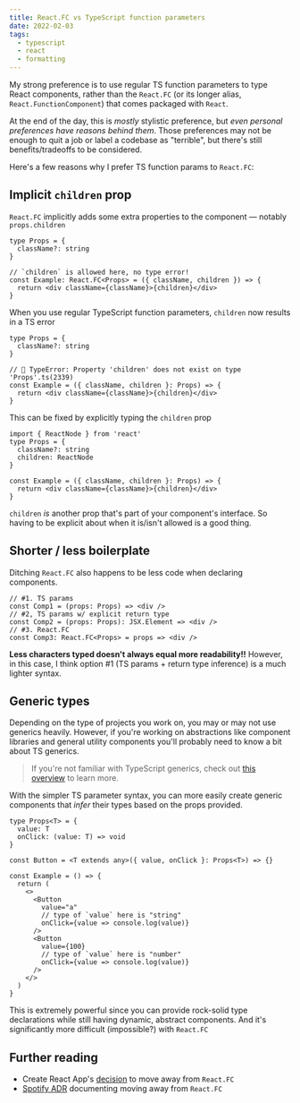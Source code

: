 ```yaml
---
title: React.FC vs TypeScript function parameters
date: 2022-02-03
tags:
  - typescript
  - react
  - formatting
---
```


My strong preference is to use regular TS function parameters to type React components, rather than the `React.FC` (or its longer alias, `React.FunctionComponent`) that comes packaged with `React`.

At the end of the day, this is _mostly_ stylistic preference, but _even personal preferences have reasons behind them_. Those preferences may not be enough to quit a job or label a codebase as "terrible", but there's still benefits/tradeoffs to be considered.

Here's a few reasons why I prefer TS function params to `React.FC`:

## Implicit `children` prop

`React.FC` implicitly adds some extra properties to the component — notably `props.children`

```tsx
type Props = {
  className?: string
}

// `children` is allowed here, no type error!
const Example: React.FC<Props> = ({ className, children }) => {
  return <div className={className}>{children}</div>
}
```

When you use regular TypeScript function parameters, `children` now results in a TS error

```tsx
type Props = {
  className?: string
}

// 🚨 TypeError: Property 'children' does not exist on type 'Props'.ts(2339)
const Example = ({ className, children }: Props) => {
  return <div className={className}>{children}</div>
}
```

This can be fixed by explicitly typing the `children` prop

```tsx
import { ReactNode } from 'react'
type Props = {
  className?: string
  children: ReactNode
}

const Example = ({ className, children }: Props) => {
  return <div className={className}>{children}</div>
}
```

`children` _is_ another prop that's part of your component's interface. So having to be explicit about when it is/isn't allowed is a good thing.

## Shorter / less boilerplate

Ditching `React.FC` also happens to be less code when declaring components.

```tsx
// #1. TS params
const Comp1 = (props: Props) => <div />
// #2, TS params w/ explicit return type
const Comp2 = (props: Props): JSX.Element => <div />
// #3. React.FC
const Comp3: React.FC<Props> = props => <div />
```

**Less characters typed doesn't always equal more readability!!** However, in this case, I think option #1 (TS params + return type inference) is a much lighter syntax.

## Generic types

Depending on the type of projects you work on, you may or may not use generics heavily. However, if you're working on abstractions like component libraries and general utility components you'll probably need to know a bit about TS generics.

> If you're not familiar with TypeScript generics, check out [this overview](/typescript-generics) to learn more.

With the simpler TS parameter syntax, you can more easily create generic components that _infer_ their types based on the props provided.

```tsx
type Props<T> = {
  value: T
  onClick: (value: T) => void
}

const Button = <T extends any>({ value, onClick }: Props<T>) => {}

const Example = () => {
  return (
    <>
      <Button
        value="a"
        // type of `value` here is "string"
        onClick={value => console.log(value)}
      />
      <Button
        value={100}
        // type of `value` here is "number"
        onClick={value => console.log(value)}
      />
    </>
  )
}
```

This is extremely powerful since you can provide rock-solid type declarations while still having dynamic, abstract components. And it's significantly more difficult (impossible?) with `React.FC`

## Further reading

- Create React App's [decision](https://github.com/facebook/create-react-app/pull/8177) to move away from `React.FC`
- [Spotify ADR](https://backstage.io/docs/architecture-decisions/adrs-adr006) documenting moving away from `React.FC`
